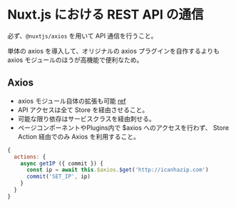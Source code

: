 # Nuxt.js における REST API の通信

必ず、`@nuxtjs/axios` を用いて API 通信を行うこと。

単体の axios を導入して、オリジナルの axios プラグインを自作するよりも 
axios モジュールのほうが高機能で便利なため。

## Axios

- axios モジュール自体の拡張も可能 [ref](https://axios.nuxtjs.org/extend)
- API アクセスは全て Store を経由させること。
- 可能な限り依存はサービスクラスを経由刺せる。
- ページコンポーネントやPlugins内で $axios へのアクセスを行わず、
  Store Action 経由でのみ Axios を利用すること。

```js
{
  actions: {
    async getIP ({ commit }) {
      const ip = await this.$axios.$get('http://icanhazip.com')
      commit('SET_IP', ip)
    }
  }
}
```
